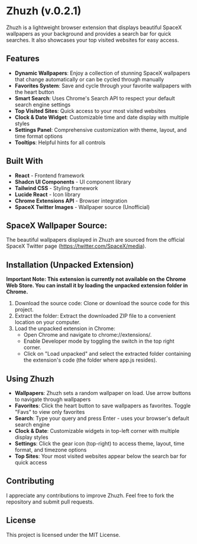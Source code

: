# Zhuzh (v.0.2.1)
Zhuzh is a lightweight browser extension that displays beautiful SpaceX wallpapers as your background and provides a search bar for quick searches. It also showcases your top visited websites for easy access.

## Features
- **Dynamic Wallpapers**: Enjoy a collection of stunning SpaceX wallpapers that change automatically or can be cycled through manually
- **Favorites System**: Save and cycle through your favorite wallpapers with the heart button
- **Smart Search**: Uses Chrome's Search API to respect your default search engine settings
- **Top Visited Sites**: Quick access to your most visited websites
- **Clock & Date Widget**: Customizable time and date display with multiple styles
- **Settings Panel**: Comprehensive customization with theme, layout, and time format options
- **Tooltips**: Helpful hints for all controls

## Built With
- **React** - Frontend framework
- **Shadcn UI Components** - UI component library
- **Tailwind CSS** - Styling framework
- **Lucide React** - Icon library
- **Chrome Extensions API** - Browser integration
- **SpaceX Twitter Images** - Wallpaper source (Unofficial)

## SpaceX Wallpaper Source:
The beautiful wallpapers displayed in Zhuzh are sourced from the official SpaceX Twitter page (https://twitter.com/SpaceX/media).

## Installation (Unpacked Extension)
**Important Note: This extension is currently not available on the Chrome Web Store. You can install it by loading the unpacked extension folder in Chrome.**

1. Download the source code: Clone or download the source code for this project.
2. Extract the folder: Extract the downloaded ZIP file to a convenient location on your computer.
3. Load the unpacked extension in Chrome:
    - Open Chrome and navigate to chrome://extensions/.
    - Enable Developer mode by toggling the switch in the top right corner.
    - Click on "Load unpacked" and select the extracted folder containing the extension's code (the folder where app.js resides).

## Using Zhuzh
- **Wallpapers**: Zhuzh sets a random wallpaper on load. Use arrow buttons to navigate through wallpapers
- **Favorites**: Click the heart button to save wallpapers as favorites. Toggle "Favs" to view only favorites
- **Search**: Type your query and press Enter - uses your browser's default search engine
- **Clock & Date**: Customizable widgets in top-left corner with multiple display styles
- **Settings**: Click the gear icon (top-right) to access theme, layout, time format, and timezone options
- **Top Sites**: Your most visited websites appear below the search bar for quick access

## Contributing
I appreciate any contributions to improve Zhuzh. Feel free to fork the repository and submit pull requests.

## License
This project is licensed under the MIT License.